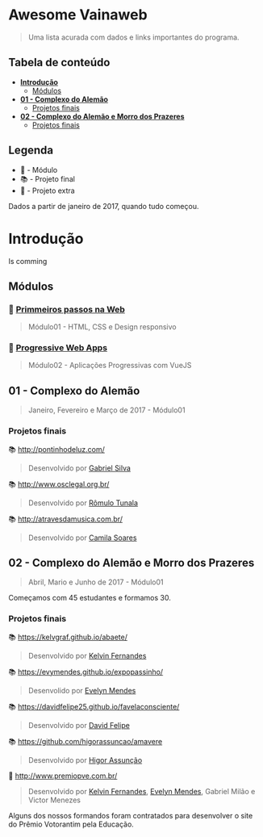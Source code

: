 # Awesome Vainaweb
> Uma lista acurada com dados e links importantes do programa.

## Tabela de conteúdo

* [**Introdução**](#introdução)
    * [Módulos](#módulos)
* [**01 - Complexo do Alemão**](#01---complexo-do-alemão)
    * [Projetos finais](#projetos-finais)
* [**02 - Complexo do Alemão e Morro dos Prazeres**](#02---complexo-do-alemão-e-morro-dos-prazeres)
    * [Projetos finais](#projetos-finais-1)
    
## Legenda

* :memo: - Módulo
* :books: - Projeto final
* :rocket: - Projeto extra

Dados a partir de janeiro de 2017, quando tudo começou.

# Introdução

Is comming

## Módulos

### :memo: [Primmeiros passos na Web](https://github.com/VaiNaWeb/primeiros-passos-na-web)
> Módulo01 - HTML, CSS e Design responsivo

### :memo: [Progressive Web Apps](https://github.com/VaiNaWeb/progressive-web-apps)
> Módulo02 - Aplicações Progressivas com VueJS

## 01 - Complexo do Alemão
> Janeiro, Fevereiro e Março de 2017 - Módulo01

### Projetos finais

:books: http://pontinhodeluz.com/
> Desenvolvido por [Gabriel Silva](https://github.com/gabrielsilva90/)

:books: http://www.osclegal.org.br/
> Desenvolvido por [Rômulo Tunala](https://github.com/romulotunala)

:books: http://atravesdamusica.com.br/
> Desenvolvido por [Camila Soares](https://github.com/camilasoarres)

## 02 - Complexo do Alemão e Morro dos Prazeres
> Abril, Mario e Junho de 2017 - Módulo01

Começamos com 45 estudantes e formamos 30.

### Projetos finais

:books: https://kelvgraf.github.io/abaete/
> Desenvolvido por [Kelvin Fernandes](https://kelvgraf.github.io/)

:books: https://evymendes.github.io/expopassinho/
> Desenvolido por [Evelyn Mendes](https://evymendes.github.io/expopassinho/)

:books: https://davidfelipe25.github.io/favelaconsciente/
> Desenvolvido por [David Felipe](https://davidfelipe25.github.io/)
 
:books: https://github.com/higorassuncao/amavere
> Desenvolvido por [Higor Assunção](https://github.com/higorassuncao/) 
 
:rocket: http://www.premiopve.com.br/
> Desenvolvido por [Kelvin Fernandes](https://kelvgraf.github.io/), [Evelyn Mendes](https://evymendes.github.io/expopassinho/), Gabriel Milão e Victor Menezes 

Alguns dos nossos formandos foram contratados para desenvolver o site do Prêmio Votorantim pela Educação.
